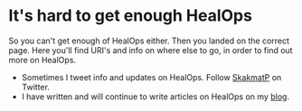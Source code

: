 # It's hard to get enough HealOps

So you can't get enough of HealOps either. Then you landed on the correct page. Here you'll find URI's and info on where else to go, in order to find out more on HealOps.

* Sometimes I tweet info and updates on HealOps. Follow [SkakmatP](https://twitter.com/SkakmatP) on Twitter.
* I have written and will continue to write articles on HealOps on my [blog](https://bengtssondd.it/).